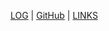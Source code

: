 [LOG](https://github.com/fiardiel/os232/blob/main/TXT/mylog.txt) | [GitHub](https://github.com/fiardiel) | [LINKS](https://github.com/fiardiel/os232/blob/main/links.md)

